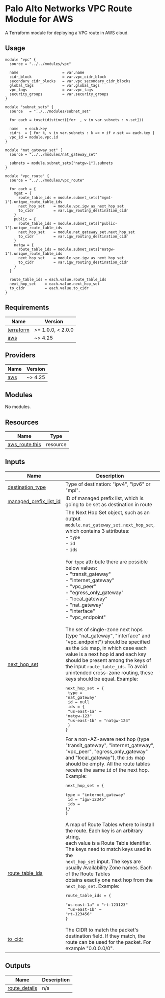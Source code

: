 # Palo Alto Networks VPC Route Module for AWS

A Terraform module for deploying a VPC route in AWS cloud.

## Usage

```hcl
module "vpc" {
  source = "../../modules/vpc"

  name                    = var.name
  cidr_block              = var.vpc_cidr_block
  secondary_cidr_blocks   = var.vpc_secondary_cidr_blocks
  global_tags             = var.global_tags
  vpc_tags                = var.vpc_tags
  security_groups         = var.security_groups
}

module "subnet_sets" {
  source   = "../../modules/subnet_set"

  for_each = toset(distinct([for _, v in var.subnets : v.set]))
  
  name   = each.key
  cidrs  = { for k, v in var.subnets : k => v if v.set == each.key }
  vpc_id = module.vpc.id
}

module "nat_gateway_set" {
  source = "../../modules/nat_gateway_set"

  subnets = module.subnet_sets["natgw-1"].subnets
}

module "vpc_route" {
  source = "../../modules/vpc_route"

  for_each = {
    mgmt = {
      route_table_ids = module.subnet_sets["mgmt-1"].unique_route_table_ids
      next_hop_set    = module.vpc.igw_as_next_hop_set
      to_cidr         = var.igw_routing_destination_cidr
    }
    public = {
      route_table_ids = module.subnet_sets["public-1"].unique_route_table_ids
      next_hop_set    = module.nat_gateway_set.next_hop_set
      to_cidr         = var.igw_routing_destination_cidr
    }
    natgw = {
      route_table_ids = module.subnet_sets["natgw-1"].unique_route_table_ids
      next_hop_set    = module.vpc.igw_as_next_hop_set
      to_cidr         = var.igw_routing_destination_cidr
    }
  }

  route_table_ids = each.value.route_table_ids
  next_hop_set    = each.value.next_hop_set
  to_cidr         = each.value.to_cidr
}
```

<!-- BEGINNING OF PRE-COMMIT-TERRAFORM DOCS HOOK -->
## Requirements

| Name | Version |
|------|---------|
| <a name="requirement_terraform"></a> [terraform](#requirement\_terraform) | >= 1.0.0, < 2.0.0 |
| <a name="requirement_aws"></a> [aws](#requirement\_aws) | ~> 4.25 |

## Providers

| Name | Version |
|------|---------|
| <a name="provider_aws"></a> [aws](#provider\_aws) | ~> 4.25 |

## Modules

No modules.

## Resources

| Name | Type |
|------|------|
| [aws_route.this](https://registry.terraform.io/providers/hashicorp/aws/latest/docs/resources/route) | resource |

## Inputs

| Name | Description | Type | Default | Required |
|------|-------------|------|---------|:--------:|
| <a name="input_destination_type"></a> [destination\_type](#input\_destination\_type) | Type of destination: "ipv4", "ipv6" or "mpl". | `string` | `"ipv4"` | no |
| <a name="input_managed_prefix_list_id"></a> [managed\_prefix\_list\_id](#input\_managed\_prefix\_list\_id) | ID of managed prefix list, which is going to be set as destination in route | `string` | `null` | no |
| <a name="input_next_hop_set"></a> [next\_hop\_set](#input\_next\_hop\_set) | The Next Hop Set object, such as an output `module.nat_gateway_set.next_hop_set`, which contains 3 attributes:<br>- `type`<br>- `id`<br>- `ids`<br><br>For `type` attribute there are possible below values:<br>- "transit\_gateway"<br>- "internet\_gateway"<br>- "vpc\_peer"<br>- "egress\_only\_gateway"<br>- "local\_gateway"<br>- "nat\_gateway"<br>- "interface"<br>- "vpc\_endpoint"<br><br>The set of single-zone next hops (type "nat\_gateway", "interface" and "vpc\_endpoint") should be specified as the `ids` map, in which case each value is a next hop id and each key should be present among the keys of the input `route_table_ids`. To avoid unintended cross-zone routing, these keys should be equal. Example:<pre>next_hop_set = {<br>  type = "nat_gateway"<br>  id   = null<br>  ids  = {<br>    "us-east-1a" = "natgw-123"<br>    "us-east-1b" = "natgw-124"<br>  }<br>}</pre>For a non-AZ-aware next hop (type "transit\_gateway", "internet\_gateway", "vpc\_peer", "egress\_only\_gateway" and "local\_gateway"), the `ids` map should be empty. All the route tables receive the same `id` of the next hop. Example:<pre>next_hop_set = {<br>  type = "internet_gateway"<br>  id   = "igw-12345"<br>  ids  = {}<br>}</pre> | <pre>object({<br>    type = string<br>    id   = string<br>    ids  = map(string)<br>  })</pre> | n/a | yes |
| <a name="input_route_table_ids"></a> [route\_table\_ids](#input\_route\_table\_ids) | A map of Route Tables where to install the route. Each key is an arbitrary string,<br>each value is a Route Table identifier. The keys need to match keys used in the<br>`next_hop_set` input. The keys are usually Availability Zone names. Each of the Route Tables<br>obtains exactly one next hop from the `next_hop_set`. Example:<pre>route_table_ids = {<br>  "us-east-1a" = "rt-123123"<br>  "us-east-1b" = "rt-123456"<br>}</pre> | `map(string)` | n/a | yes |
| <a name="input_to_cidr"></a> [to\_cidr](#input\_to\_cidr) | The CIDR to match the packet's destination field. If they match, the route can be used for the packet. For example "0.0.0.0/0". | `string` | n/a | yes |

## Outputs

| Name | Description |
|------|-------------|
| <a name="output_route_details"></a> [route\_details](#output\_route\_details) | n/a |
<!-- END OF PRE-COMMIT-TERRAFORM DOCS HOOK -->
